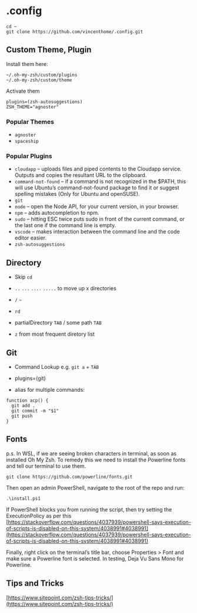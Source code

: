 # .config

```
cd ~
git clone https://github.com/vincenthome/.config.git
```

## Custom Theme, Plugin

Install them here:

```
~/.oh-my-zsh/custom/plugins
~/.oh-my-zsh/custom/theme
```

Activate them

```
plugins=(zsh-autosuggestions)
ZSH_THEME="agnoster"
```

### Popular Themes

- `agnoster`
- `spaceship`

### Popular Plugins

- `cloudapp` – uploads files and piped contents to the Cloudapp service. Outputs and copies the resultant URL to the clipboard.
- `command-not-found` – if a command is not recognized in the $PATH, this will use Ubuntu’s command-not-found package to find it or suggest spelling mistakes (Only for Ubuntu and openSUSE).
- `git`
- `node` – open the Node API, for your current version, in your browser.
- `npm` – adds autocompletion to npm.
- `sudo` – hitting ESC twice puts sudo in front of the current command, or the last one if the command line is empty.
- `vscode` – makes interaction between the command line and the code editor easier.
- `zsh-autosuggestions`

## Directory

- Skip `cd`

- `..` `...` `....` `.....` to move up x directories
- `/` `~`
- `rd`
- partialDirectory `TAB` / some path `TAB`
- `z` from most frequent diretory list


## Git

- Command Lookup e.g. `git a` + `TAB`

- plugins=(git)

- alias for multiple commands:
```
function acp() {
  git add .
  git commit -m "$1"
  git push
}
```

## Fonts
p.s. In WSL, if we are seeing broken characters in terminal, as soon as installed Oh My Zsh. To remedy this we need to install the Powerline fonts and tell our terminal to use them.

```
git clone https://github.com/powerline/fonts.git
```

Then open an admin PowerShell, navigate to the root of the repo and run:

```
.\install.ps1
```

If PowerShell blocks you from running the script, then try setting the ExecutionPolicy as per this [https://stackoverflow.com/questions/4037939/powershell-says-execution-of-scripts-is-disabled-on-this-system/4038991#4038991](https://stackoverflow.com/questions/4037939/powershell-says-execution-of-scripts-is-disabled-on-this-system/4038991#4038991)

Finally, right click on the terminal’s title bar, choose Properties > Font and make sure a Powerline font is selected. In testing, Deja Vu Sans Mono for Powerline.

## Tips and Tricks

[https://www.sitepoint.com/zsh-tips-tricks/](https://www.sitepoint.com/zsh-tips-tricks/)
